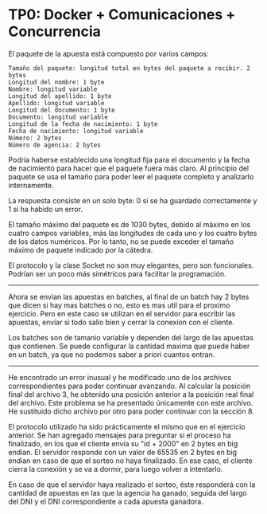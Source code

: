 # TP0: Docker + Comunicaciones + Concurrencia

El paquete de la apuesta está compuesto por varios campos:

    Tamaño del paquete: longitud total en bytes del paquete a recibir. 2 bytes
    Longitud del nombre: 1 byte
    Nombre: longitud variable
    Longitud del apellido: 1 byte
    Apellido: longitud variable
    Longitud del documento: 1 byte
    Documento: longitud variable
    Longitud de la fecha de nacimiento: 1 byte
    Fecha de nacimiento: longitud variable
    Número: 2 bytes
    Número de agencia: 2 bytes

Podría haberse establecido una longitud fija para el documento y la fecha de nacimiento para hacer que el paquete fuera más claro. Al principio del paquete se usa el tamaño para poder leer el paquete completo y analizarlo internamente.

La respuesta consiste en un solo byte: 0 si se ha guardado correctamente y 1 si ha habido un error.

El tamaño máximo del paquete es de 1030 bytes, debido al máximo en los cuatro campos variables, más las longitudes de cada uno y los cuatro bytes de los datos numéricos. Por lo tanto, no se puede exceder el tamaño máximo de paquete indicado por la cátedra.

El protocolo y la clase Socket no son muy elegantes, pero son funcionales. Podrían ser un poco más simétricos para facilitar la programación.

----

Ahora se envian las apuestas en batches, al final de un batch hay 2 bytes que dicen si hay mas batches o no, esto es mas util para el proximo ejercicio. Pero en este caso se utilizan en el servidor para escribir las apuestas, enviar si todo salio bien y cerrar la conexion con el cliente.

Los batches son de tamanio variable y dependen del largo de las apuestas que contienen. Se puede configurar la cantidad maxima que puede haber en un batch, ya que no podemos saber a priori cuantos entran. 


----

He encontrado un error inusual y he modificado uno de los archivos correspondientes para poder continuar avanzando. Al calcular la posición final del archivo 3, he obtenido una posición anterior a la posición real final del archivo. Este problema se ha presentado únicamente con este archivo. He sustituido dicho archivo por otro para poder continuar con la sección 8.

El protocolo utilizado ha sido prácticamente el mismo que en el ejercicio anterior. Se han agregado mensajes para preguntar si el proceso ha finalizado, en los que el cliente envía su "id + 2000" en 2 bytes en big endian. El servidor responde con un valor de 65535 en 2 bytes en big endian en caso de que el sorteo no haya finalizado. En ese caso, el cliente cierra la conexión y se va a dormir, para luego volver a intentarlo.

En caso de que el servidor haya realizado el sorteo, éste responderá con la cantidad de apuestas en las que la agencia ha ganado, seguida del largo del DNI y el DNI correspondiente a cada apuesta ganadora.